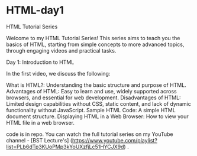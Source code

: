 # HTML-day1

HTML Tutorial Series

Welcome to my HTML Tutorial Series! This series aims to teach you the basics of HTML, starting from simple concepts to more advanced topics, through engaging videos and practical tasks.

Day 1: Introduction to HTML

In the first video, we discuss the following:

What is HTML?: Understanding the basic structure and purpose of HTML.
Advantages of HTML: Easy to learn and use, widely supported across browsers, and essential for web development.
Disadvantages of HTML: Limited design capabilities without CSS, static content, and lack of dynamic functionality without JavaScript.
Sample HTML Code: A simple HTML document structure.
Displaying HTML in a Web Browser: How to view your HTML file in a web browser.

code is in repo.
You can watch the full tutorial series on my YouTube channel - [BST Lecture's] (https://www.youtube.com/playlist?list=PLb6dTp3KUoPMp3kYoUXzfjLc51HYCJX9d) .
